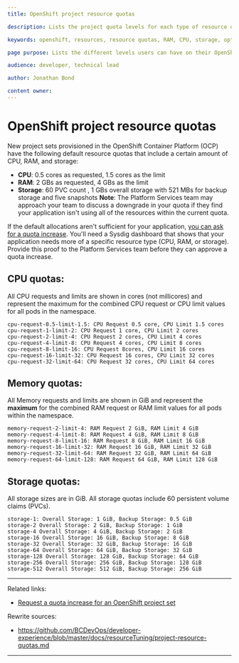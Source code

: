 ```yaml
---
title: OpenShift project resource quotas

description: Lists the project quota levels for each type of resource on an OpenShift project set.

keywords: openshift, resources, resource quotas, RAM, CPU, storage, optimization, claims, project

page purpose: Lists the different levels users can have on their OpenShift project sets. The different resources available are CPU, memory, and storage.

audience: developer, technical lead

author: Jonathan Bond

content owner:
---
```

# OpenShift project resource quotas

New project sets provisioned in the OpenShift Container Platform (OCP) have the following default resource quotas that include a certain amount of CPU, RAM, and storage:
- **CPU**: 0.5 cores as requested, 1.5 cores as the limit
- **RAM**: 2 GBs as requested, 4 GBs as the limit
- **Storage**: 60 PVC count , 1 GBs overall storage with 521 MBs for backup storage and five snapshots
**Note**: The Platform Services team may approach your team to discuss a downgrade in your quota if they find your application isn't using all of the resources within the current quota.

If the default allocations aren't sufficient for your application, [you can ask for a quota increase](./request-quota-increase-for-openshift-project-set.md). You'll need a Sysdig dashboard that shows that your application needs more of a specific resource type (CPU, RAM, or storage). Provide this proof to the Platform Services team before they can approve a quota increase.

## CPU quotas:

All CPU requests and limits are shown in cores (not millicores) and represent the maximum for the combined CPU request or CPU limit values for all pods in the namespace.

```
cpu-request-0.5-limit-1.5: CPU Request 0.5 core, CPU Limit 1.5 cores
cpu-request-1-limit-2: CPU Request 1 core, CPU Limit 2 cores
cpu-request-2-limit-4: CPU Request 2 cores, CPU Limit 4 cores
cpu-request-4-limit-8: CPU Request 4 cores, CPU Limit 8 cores
cpu-request-8-limit-16: CPU Request 8cores, CPU Limit 16 cores
cpu-request-16-limit-32: CPU Request 16 cores, CPU Limit 32 cores
cpu-request-32-limit-64: CPU Request 32 cores, CPU Limit 64 cores
```

## Memory quotas:

All Memory requests and limits are shown in GiB and represent the **maximum** for the combined RAM request or RAM limit values for all pods within the namespace.

```
memory-request-2-limit-4: RAM Request 2 GiB, RAM Limit 4 GiB
memory-request-4-limit-8: RAM Request 4 GiB, RAM Limit 8 GiB
memory-request-8-limit-16: RAM Request 8 GiB, RAM Limit 16 GiB
memory-request-16-limit-32: RAM Request 16 GiB, RAM Limit 32 GiB
memory-request-32-limit-64: RAM Request 32 GiB, RAM Limit 64 GiB
memory-request-64-limit-128: RAM Request 64 GiB, RAM Limit 128 GiB
```

## Storage quotas:

All storage sizes are in GiB. All storage quotas include 60 persistent volume claims (PVCs).

```
storage-1: Overall Storage: 1 GiB, Backup Storage: 0.5 GiB
storage-2 Overall Storage: 2 GiB, Backup Storage: 1 GiB
storage-4 Overall Storage: 4 GiB, Backup Storage: 2 GiB
storage-16 Overall Storage: 16 GiB, Backup Storage: 8 GiB
storage-32 Overall Storage: 32 GiB, Backup Storage: 16 GiB
storage-64 Overall Storage: 64 GiB, Backup Storage: 32 GiB
storage-128 Overall Storage: 128 GiB, Backup Storage: 64 GiB
storage-256 Overall Storage: 256 GiB, Backup Storage: 128 GiB
storage-512 Overall Storage: 512 GiB, Backup Storage: 256 GiB
```
---
Related links:
* [Request a quota increase for an OpenShift project set](request-quota-increase-for-openshift-project-set.md)

Rewrite sources:
* https://github.com/BCDevOps/developer-experience/blob/master/docs/resourceTuning/project-resource-quotas.md
---
